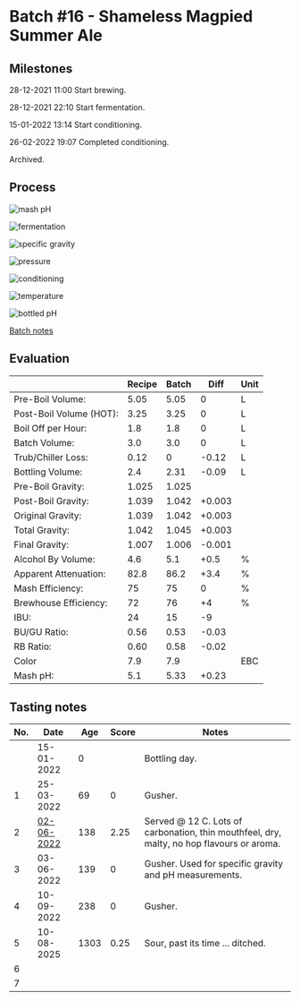 # Batch #16 - Shameless Magpied Summer Ale 

## Milestones

28-12-2021 11:00 Start brewing.

28-12-2021 22:10 Start fermentation.

15-01-2022 13:14 Start conditioning.

26-02-2022 19:07 Completed conditioning.

Archived.

## Process

![mash pH](mash_ph.png)

![fermentation](fermentation.png)

![specific gravity](gravity.png)

![pressure](pressure.png)

![conditioning](conditioning.png)

![temperature](temperature.png)

![bottled pH](bottled_ph.png)

[Batch notes](Batch_16_Shameless_Magpied_Summer_Ale_results.pdf)

## Evaluation

|                         | Recipe | Batch | Diff   | Unit |
|-------------------------|--------|-------|--------|------|
| Pre-Boil Volume:        | 5.05   | 5.05  | 0      | L    |
| Post-Boil Volume (HOT): | 3.25   | 3.25  | 0      | L    |
| Boil Off per Hour:      | 1.8    | 1.8   | 0      | L    |
| Batch Volume:           | 3.0    | 3.0   | 0      | L    |
| Trub/Chiller Loss:      | 0.12   | 0     | -0.12  | L    |
| Bottling Volume:        | 2.4    | 2.31  | -0.09  | L    |
| Pre-Boil Gravity:       | 1.025  | 1.025 |        |      |
| Post-Boil Gravity:      | 1.039  | 1.042 | +0.003 |      |
| Original Gravity:       | 1.039  | 1.042 | +0.003 |      |
| Total Gravity:          | 1.042  | 1.045 | +0.003 |      |
| Final Gravity:          | 1.007  | 1.006 | -0.001 |      |
| Alcohol By Volume:      | 4.6    | 5.1   | +0.5   | %    |
| Apparent Attenuation:   | 82.8   | 86.2  | +3.4   | %    |
| Mash Efficiency:        | 75     | 75    | 0       | %    |
| Brewhouse Efficiency:   | 72     | 76    | +4     | %    |
| IBU:                    | 24     | 15    | -9     |      |
| BU/GU Ratio:            | 0.56   | 0.53  | -0.03  |      |
| RB Ratio:               | 0.60   | 0.58  | -0.02  |      |
| Color                   | 7.9    | 7.9   |        | EBC  |
| Mash pH:                | 5.1    | 5.33  | +0.23  |      |

## Tasting notes

| No. | Date       | Age  | Score | Notes |
|-----|------------|------|-------|-------|
|     | 15-01-2022 |    0 |       | Bottling day. |
|   1 | 25-03-2022 |   69 |  0    | Gusher. |
|   2 | [02-06-2022](20220602_Batch_16_Shameless_Magpied_Summer_Ale_BJCP_Scoresheet-2_7.pdf) |  138 |  2.25 | Served @ 12 C. Lots of carbonation, thin mouthfeel, dry, malty, no hop flavours or aroma. |
|   3 | 03-06-2022 |  139 |  0    | Gusher. Used for specific gravity and pH measurements. |
|   4 | 10-09-2022 |  238 |  0    | Gusher. |
|   5 | 10-08-2025 | 1303 |  0.25 | Sour, past its time ... ditched. |
|   6 |            |      |       |  |
|   7 |            |      |       |  |
